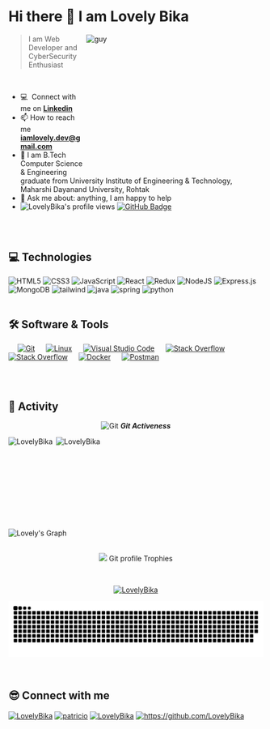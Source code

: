  
### <h1>Hi there 👋 I am Lovely Bika</h1>
 <img align="right" height="270px" alt="guy" width="350" src="https://i.pinimg.com/originals/e4/26/70/e426702edf874b181aced1e2fa5c6cde.gif" /> </a>
> I am Web Developer and CyberSecurity Enthusiast
<br />

<!--- 🌱 &nbsp;I'm currently studying for Bsc. (Hons.) in IT at University of Moratuwa-->
- :computer: &nbsp;Connect with me on **[Linkedin](https://www.linkedin.com/in/lovely-b2133619a/)**
- 📫 How to reach me **iamlovely.dev@gmail.com**
- 📝 I am B.Tech Computer Science & Engineering graduate from University Institute of Engineering & Technology, Maharshi Dayanand University, Rohtak 
- 💬 Ask me about: anything, I am happy to help
- 	<img src="https://komarev.com/ghpvc/?username=LovelyBika&label=Profile%20views&color=brightgreen&style=plastic" alt="LovelyBika's profile views" /> 
	<a href="https://github.com/LovelyBika?tab=followers"><img src="https://img.shields.io/github/followers/LovelyBika?label=Followers&style=social" alt="GitHub Badge"></a>
<br><br>

## 💻 Technologies 

<div>
  <img  alt="HTML5" src="https://img.shields.io/badge/html5-%23E34F26.svg?style=for-the-badge&logo=html5&logoColor=white"/>
  <img  alt="CSS3" src="https://img.shields.io/badge/css3-%231572B6.svg?style=for-the-badge&logo=css3&logoColor=white"/>
  <img  alt="JavaScript" src="https://img.shields.io/badge/javascript-%23323330.svg?style=for-the-badge&logo=javascript&logoColor=%23F7DF1E"/>
  <img  alt="React" src="https://img.shields.io/badge/react-%2320232a.svg?style=for-the-badge&logo=react&logoColor=%2361DAFB"/>
  <img  alt="Redux" src="https://img.shields.io/badge/redux-%23593d88.svg?style=for-the-badge&logo=redux&logoColor=white"/>  
  <img  alt="NodeJS" src="https://img.shields.io/badge/node.js-%2343853D.svg?style=for-the-badge&logo=node-dot-js&logoColor=white"/>
  <img  alt="Express.js" src="https://img.shields.io/badge/express.js-%23404d59.svg?style=for-the-badge&logo=express&logoColor=%2361DAFB"/>
  <img  alt="MongoDB" src ="https://img.shields.io/badge/MongoDB-%234ea94b.svg?style=for-the-badge&logo=mongodb&logoColor=white"/>
  <img  alt="tailwind" src="https://img.shields.io/badge/Tailwind_CSS-38B2AC?style=for-the-badge&logo=tailwind-css&logoColor=white"/>
  <img  alt="java" src ="https://img.shields.io/badge/Java-ED8B00?style=for-the-badge&logo=java&logoColor=white"/>
  <img  alt="spring" src ="https://img.shields.io/badge/Spring-6DB33F?style=for-the-badge&logo=spring&logoColor=white"/>
  <img  alt="python" src ="https://img.shields.io/badge/Python-14354C?style=for-the-badge&logo=python&logoColor=white"/>
  <br><br>
</div>

 ## 🛠️ Software & Tools
 
<p>
 &emsp;
    <a href="#"><img alt="Git" src="https://img.shields.io/badge/Git-F05032?style=for-the-badge&logo=git&logoColor=white"></a>
  &emsp;
    <a href="#"><img alt="Linux" src="https://img.shields.io/badge/Linux-FCC624?style=for-the-badge&logo=linux&logoColor=black"></a>
  &emsp;
    <a href="#"><img alt="Visual Studio Code" src="https://img.shields.io/badge/Visual_Studio_Code-0078D4?style=for-the-badge&logo=visual%20studio%20code&logoColor=white"></a>
  &emsp;
    <a href="#"><img alt="Stack Overflow" src="https://img.shields.io/badge/Stack_Overflow-FE7A16?style=for-the-badge&logo=stack-overflow&logoColor=white"></a>
&emsp;
    <a href="#"><img alt="Stack Overflow" src="https://img.shields.io/badge/MacOS--9cf?style=for-the-badge&logo=apple&logoColor=white"></a>
    &emsp;
    <a href="#"><img alt="Docker" src="https://img.shields.io/badge/Docker-2CA5E0?style=for-the-badge&logo=docker&logoColor=white"></a>
     &emsp;
    <a href="#"><img alt="Postman" src="https://img.shields.io/badge/Postman-FF6C37?style=for-the-badge&logo=Postman&logoColor=white"></a>
     &emsp;
    
    
</p>


<br><br>

## 🚥 Activity

<p align="center">
 <img src="https://media.giphy.com/media/W5eoZHPpUx9sapR0eu/giphy.gif" width="30" alt="Git"/>&nbsp;<i><b>Git Activeness</b></i>
</p>
 
<p>
 <img align="left" src="https://github-readme-stats.vercel.app/api/top-langs?username=LovelyBika&langs_count=8&show_icons=true&locale=en&layout=compact&theme=chartreuse-dark" alt="LovelyBika" />
</p>
<p>&nbsp;<img align="right" src="https://github-readme-stats.vercel.app/api?username=LovelyBika&show_icons=true&locale=en&theme=chartreuse-dark" alt="LovelyBika" width="410"/>
</p>

<br><br><br><br><br><br><br><br>

![Lovely's Graph](https://github-readme-activity-graph.vercel.app/graph?username=LovelyBika&custom_title=Lovely's%20GitHub%20Activity%20Graph&bg_color=0D1117&color=7F3FBF&line=7F3FBF&point=7F3FBF&area_color=FFFFFF&title_color=FFFFFF&area=true)
<br><br>
<p align="center">
 <img src="https://media.giphy.com/media/QaMcXSekUWx7aogAUr/giphy.gif" width="30" />&nbsp;Git profile Trophies
</p>
<br>


<p align="center">
 <a href="https://github.com/ryo-ma/github-profile-trophy">
  <img src="https://github-profile-trophy.vercel.app/?username=LovelyBika&layout=compact&theme=algolia" alt="LovelyBika" />
 </a>
</p>



<p align="center">
  <img  src="https://raw.githubusercontent.com/iscpatricio92/iscpatricio92/main/resources/img/github-contribution-grid-snake.svg"
    alt="LovelyBika" />
</p>


<br>

## 😎 Connect with me
<p align="left">
  
<a href="https://www.linkedin.com/in/lovely-b2133619a" target="blank"><img align="center" src="https://www.svgrepo.com/show/448234/linkedin.svg" alt="LovelyBika" height="30" width="40" /></a>
<a href="https://stackoverflow.com/users/19862215/lovely-bika" target="blank"><img align="center" src="https://www.svgrepo.com/show/475686/stackoverflow-color.svg" alt="patricio" height="30" width="40" /></a>
<a href="mailTo:iamlovely.dev@gmail.com" target="blank"> <img align="center" src="https://www.svgrepo.com/show/349378/gmail.svg" alt="LovelyBika" height="30" width="40" /></a>
<a href="https://github.com/LovelyBika" target="blank"> <img align="center" alt="https://github.com/LovelyBika" src="https://www.svgrepo.com/show/512317/github-142.svg" height="30" width="40" /></a>
</p>
<br>

<br>

